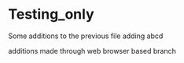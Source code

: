 # Testing_only


Some additions to the previous file adding abcd

additions made through web browser based branch

